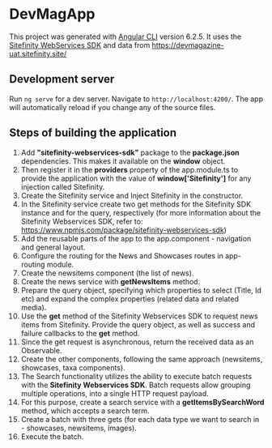# DevMagApp

This project was generated with [Angular CLI](https://github.com/angular/angular-cli) version 6.2.5. It uses the [Sitefinity WebServices SDK](https://www.npmjs.com/package/sitefinity-webservices-sdk) and data from https://devmagazine-uat.sitefinity.site/

## Development server

Run `ng serve` for a dev server. Navigate to `http://localhost:4200/`. The app will automatically reload if you change any of the source files.

## Steps of building the application

1. Add **"sitefinity-webservices-sdk"** package to the **package.json** dependencies. This makes it available on the **window** object.
2. Then register it in the **providers** property of the app.module.ts to provide the application with the value of **window['Sitefinity']** for any injection called Sitefinity.
3. Create the Sitefinity service and Inject Sitefinity in the constructor. 
4. In the Sitefinity service create two get methods for the Sitefinity SDK instance and for the query, respectively (for more information about the Sitefinity Webservices SDK, refer to: https://www.npmjs.com/package/sitefinity-webservices-sdk)
5. Add the reusable parts of the app to the app.component - navigation and general layout.
6. Configure the routing for the News and Showcases routes in app-routing module. 
7. Create the newsitems component (the list of news).
8. Create the news service with **getNewsItems** method.
9. Prepare the query object, specifying which properties to select (Title, Id etc) and expand the complex properties (related  data and related media).
10. Use the **get** method of the Sitefinity Webservices SDK to request news items from Sitefinity. Provide the query object, as well as success and failure callbacks to the **get** method. 
11. Since the get request is asynchronous, return the received data as an Observable.
12. Create the other components, following the same approach (newsitems, showcases, taxa components). 
13. The Search functionality utilizes the ability to execute batch requests with the **Sitefinity Webservices SDK**. Batch requests allow grouping multiple operations, into a single HTTP request payload.
14. For this purpose, create a search service with a **getItemsBySearchWord** method, which accepts a search term.
15. Create a batch with three gets (for each data type we want to search in - showcases, newsitems, images).
16. Execute the batch.
